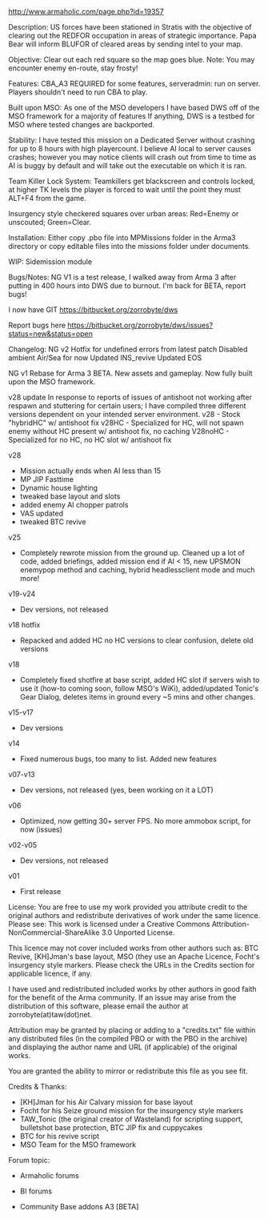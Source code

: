 http://www.armaholic.com/page.php?id=19357

Description:
US forces have been stationed in Stratis with the objective of clearing out the REDFOR occupation in areas of strategic importance. Papa Bear will inform BLUFOR of cleared areas by sending intel to your map.

Objective:
Clear out each red square so the map goes blue. Note: You may encounter enemy en-route, stay frosty!


Features:
CBA_A3 REQUIRED for some features, serveradmin: run on server. Players shouldn't need to run CBA to play.

Built upon MSO: As one of the MSO developers I have based DWS off of the MSO framework for a majority of features If anything, DWS is a testbed for MSO where tested changes are backported.

Stability: I have tested this mission on a Dedicated Server without crashing for up to 8 hours with high playercount. I believe AI local to server causes crashes; however you may notice clients will crash out from time to time as AI is buggy by default and will take out the executable on which it is ran.

Team Killer Lock System: Teamkillers get blackscreen and controls locked, at higher TK levels the player is forced to wait until the point they must ALT+F4 from the game.

Insurgency style checkered squares over urban areas: Red=Enemy or unscouted; Green=Clear.


Installation:
Either copy .pbo file into MPMissions folder in the Arma3 directory or copy editable files into the missions folder under documents.


WIP:
Sidemission module


Bugs/Notes:
NG V1 is a test release, I walked away from Arma 3 after putting in 400 hours into DWS due to burnout. I'm back for BETA, report bugs!

I now have GIT
https://bitbucket.org/zorrobyte/dws

Report bugs here
https://bitbucket.org/zorrobyte/dws/issues?status=new&status=open


Changelog:
NG v2
Hotfix for undefined errors from latest patch
Disabled ambient Air/Sea for now
Updated INS_revive
Updated EOS


NG v1 
Rebase for Arma 3 BETA.
New assets and gameplay.
Now fully built upon the MSO framework.

v28 update
In response to reports of issues of antishoot not working after respawn and stuttering for certain users; I have compiled three different versions dependent on your intended server environment.
v28 - Stock "hybridHC" w/ antishoot fix
v28HC - Specialized for HC, will not spawn enemy without HC present w/ antishoot fix, no caching
V28noHC - Specialized for no HC, no HC slot w/ antishoot fix

v28
- Mission actually ends when AI less than 15
- MP JIP Fasttime
- Dynamic house lighting
- tweaked base layout and slots
- added enemy AI chopper patrols
- VAS updated
- tweaked BTC revive

v25
- Completely rewrote mission from the ground up. Cleaned up a lot of code, added briefings, added mission end if AI < 15, new UPSMON enemypop method and caching, hybrid headlessclient mode and much more!

v19-v24
- Dev versions, not released

v18 hotfix
- Repacked and added HC no HC versions to clear confusion, delete old versions

v18
- Completely fixed shotfire at base script, added HC slot if servers wish to use it (how-to coming soon, follow MSO's WiKi), added/updated Tonic's Gear Dialog, deletes items in ground every ~5 mins and other changes.

v15-v17
- Dev versions

v14
- Fixed numerous bugs, too many to list. Added new features

v07-v13
- Dev versions, not released (yes, been working on it a LOT)

v06
- Optimized, now getting 30+ server FPS. No more ammobox script, for now (issues)

v02-v05
- Dev versions, not released

v01
- First release


License:
You are free to use my work provided you attribute credit to the original authors and redistribute derivatives of work under the same licence. Please see:
This work is licensed under a Creative Commons Attribution-NonCommercial-ShareAlike 3.0 Unported License.

This licence may not cover included works from other authors such as: BTC Revive, [KH]Jman's base layout, MSO (they use an Apache Licence, Focht's insurgency style markers. Please check the URLs in the Credits section for applicable licence, if any.

I have used and redistributed included works by other authors in good faith for the benefit of the Arma community. If an issue may arise from the distribution of this software, please email the author at zorrobyte(at)taw(dot)net.

Attribution may be granted by placing or adding to a "credits.txt" file within any distributed files (in the compiled PBO or with the PBO in the archive) and displaying the author name and URL (if applicable) of the original works.

You are granted the ability to mirror or redistribute this file as you see fit.


Credits & Thanks:
- [KH]Jman for his Air Calvary mission for base layout
- Focht for his Seize ground mission for the insurgency style markers
- TAW_Tonic (the original creator of Wasteland) for scripting support, bulletshot base protection, BTC JIP fix and cuppycakes
- BTC for his revive script
- MSO Team for the MSO framework


Forum topic:
- Armaholic forums
- BI forums



- Community Base addons A3 [BETA] 
